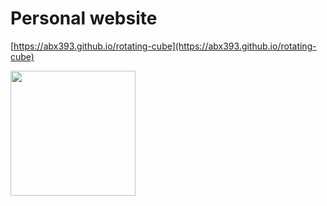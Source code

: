 # Personal website
[https://abx393.github.io/rotating-cube](https://abx393.github.io/rotating-cube)

<img src="assets/Animation.gif" width="200" height="200">
